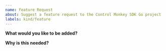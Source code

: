 ```yaml
---
name: Feature Request
about: Suggest a feature request to the Control Monkey SDK Go project
labels: kind/feature
---
```


<!-- Please only use this template for submitting enhancement requests -->

**What would you like to be added?**

**Why is this needed?**
